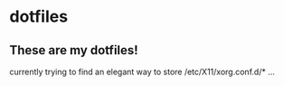 # dotfiles
## These are my dotfiles!
currently trying to find an elegant way to store /etc/X11/xorg.conf.d/* ...
